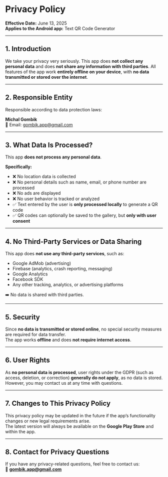 # Privacy Policy  
**Effective Date:** June 13, 2025  
**Applies to the Android app:** Text QR Code Generator

---

## 1. Introduction  
We take your privacy very seriously. This app does **not collect any personal data** and does **not share any information with third parties**. All features of the app work **entirely offline on your device**, with **no data transmitted or stored over the internet**.

---

## 2. Responsible Entity  
Responsible according to data protection laws:

**Michal Gombik**  
📧 Email: [gombik.app@gmail.com](mailto:gombik.app@gmail.com)

---

## 3. What Data Is Processed?

This app **does not process any personal data**.

**Specifically:**  
- ❌ No location data is collected  
- ❌ No personal details such as name, email, or phone number are processed  
- ❌ No ads are displayed  
- ❌ No user behavior is tracked or analyzed  
- ✅ Text entered by the user is **only processed locally** to generate a QR code  
- ✅ QR codes can optionally be saved to the gallery, but **only with user consent**

---

## 4. No Third-Party Services or Data Sharing

This app does **not use any third-party services**, such as:

- Google AdMob (advertising)  
- Firebase (analytics, crash reporting, messaging)  
- Google Analytics  
- Facebook SDK  
- Any other tracking, analytics, or advertising platforms  

➡️ No data is shared with third parties.

---

## 5. Security

Since **no data is transmitted or stored online**, no special security measures are required for data transfer.  
The app works **offline** and does **not require internet access**.

---

## 6. User Rights

As **no personal data is processed**, user rights under the GDPR (such as access, deletion, or correction) **generally do not apply**, as no data is stored.  
However, you may contact us at any time with questions.

---

## 7. Changes to This Privacy Policy

This privacy policy may be updated in the future if the app’s functionality changes or new legal requirements arise.  
The latest version will always be available on the **Google Play Store** and within the app.

---

## 8. Contact for Privacy Questions

If you have any privacy-related questions, feel free to contact us:  
📧 **[gombik.app@gmail.com](mailto:gombik.app@gmail.com)**
